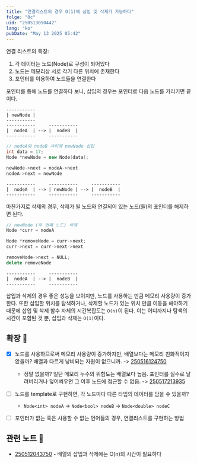 ```yaml
---
title: "연결리스트의 경우 O(1)에 삽입 및 삭제가 가능하다"
folge: "0c"
uid: "250513050442"
lang: "ko"
pubDate: "May 13 2025 05:42"
---
```


연결 리스트의 특징:
1. 각 데이터는 노드(Node)로 구성이 되어있다
2. 노드는 메모리상 서로 각기 다른 위치에 존재한다
3. 포인터를 이용하여 노드들을 연결한다

포인터를 통해 노드를 연결하다 보니, 삽입의 경우는 포인터로 다음 노드를 가리키면 끝이다. 

```text
-----------
| newNode | 
-----------
-----------     -----------
|  nodeA  | --> |  nodeB  |
-----------     -----------
```

```cpp
// nodeA와 nodeB 사이에 newNode 삽입
int data = 17;
Node *newNode = new Node(data);

newNode->next = nodeA->next
nodeA->next = newNode
```

```text
-----------     -----------     -----------
|  nodeA  | --> | newNode | --> |  nodeB  |
-----------     -----------     -----------
```

마찬가지로 삭제의 경우, 삭제가 될 노드와 연결되어 있는 노드(들)의 포인터를 해제하면 된다.

```cpp
// newNode (두 번째 노드) 삭제
Node *curr = nodeA

Node *removeNode = curr->next;
curr->next = curr->next->next

removeNode->next = NULL;
delete removeNode
```

```text
-----------     -----------
|  nodeA  | --> |  nodeB  |
-----------     -----------
```

삽입과 삭제의 경우 좋은 성능을 보이지만, 노드를 사용하는 만큼 메모리 사용량이 증가한다. 또한 삽입할 위치를 탐색하거나, 삭제할 노드가 있는 위치 만큼 이동을 해야하기 때문에 삽입 및 삭제 함수 자체의 시간복잡도는 `O(n)`이 된다. 이는 어디까지나 탐색의 시간이 포함된 것 뿐, 삽입과 삭제는 `O(1)`이다.

## 확장 🌱
- [x] 노드를 사용하므로써 메모리 사용량이 증가하지만, 배열보다는 메모리 친화적이지 않을까? 배열과 다르게 낭비되는 자원이 없으니까. -> [250516124750](/note/250516124750)
  * 정말 없을까? 일단 메모리 누수의 위험도는 배열보다 높음. 포인터를 실수로 날려버리거나 덮어씌우면 그 이후 노드에 접근할 수 없음. -> [250517213935](/note/250517213935)
- [ ] 노드를 template로 구현하면, 각 노드마다 다른 타입의 데이터를 담을 수 있을까?
  * `Node<int> nodeA` -> `Node<bool> nodeB` -> `Node<double> nodeC`
- [ ] 포인터가 없는 혹은 사용할 수 없는 언어들의 경우, 연결리스트를 구현하는 방법


## 관련 노트 📘
- [250512043750](/note/250512043750) - 배열의 삽입과 삭제에는 O(n)의 시간이 필요하다